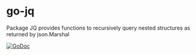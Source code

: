 # go-jq
Package JQ provides functions to recursively query nested structures as returned by json.Marshal

[![GoDoc](https://godoc.org/github.com/lvdlvd/go-jq?status.svg)](https://godoc.org/github.com/lvdlvd/go-jq)
